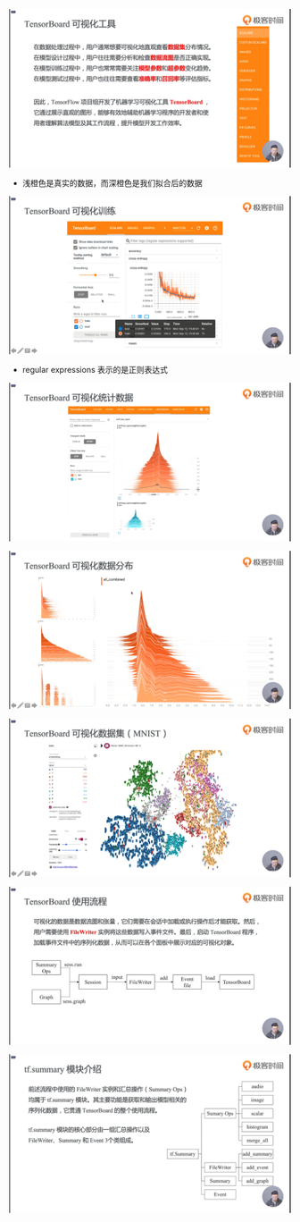 ![1573393391675](assets/1573393391675.png)

- 浅橙色是真实的数据，而深橙色是我们拟合后的数据

![1573393641505](assets/1573393641505.png)

- regular expressions 表示的是正则表达式

![1573395405535](assets/1573395405535.png)

![1573395463949](assets/1573395463949.png)

![1573395503382](assets/1573395503382.png)

![1573395929781](assets/1573395929781.png)

![1573396282147](assets/1573396282147.png)

